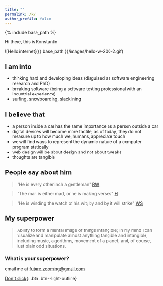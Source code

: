 ```yaml
---
title: ""
permalink: /k/ 
author_profile: false
---
```


{% include base_path %}

Hi there, this is Konstantin

![Hello internet]({{ base_path }}/images/hello-w-200-2.gif)


## I am into

 - thinking hard and developing ideas (disguised as software engineering research and PhD)
 - breaking software (being a software testing professional with an industrial experience)
 - surfing, snowboarding, slacklining

## I believe that

* a person inside a car has the same importance as a person outside a car
* digital devices will become more tactile; as of today, they do not measure up to how much we, humans, appreciate touch
* we will find ways to represent the dynamic nature of a computer program statically <!-- ; no information loss -->
* web design will be about design and not about tweaks 
* thoughts are tangible 


## People say about him

> "He is every other inch a gentleman" [RW](http://www.brainyquote.com/quotes/quotes/r/rebeccawes106776.html) 

> "The man is either mad, or he is making verses" [H](http://www.brainyquote.com/quotes/quotes/h/horace152501.html)

> "He is winding the watch of his wit; by and by it will strike" [WS](http://www.brainyquote.com/quotes/quotes/w/williamsha137443.html)

## My superpower

> Ability to form a mental image of things intangible;
> in my mind I can visualize and manipulate almost anything tangible and intangible, including music, algorithms, movement of a planet, and, of course, just plain odd situations.

### What is your superpower?

email me at [future.zooming@gmail.com](mailto:future.zooming@gmail.com)


[Don't click](https://www.ted.com/talks/itay_talgam_lead_like_the_great_conductors){: .btn .btn--light-outline}


<!-- ## Timeline -->


<!-- <i class="fa fa-fw fa-calendar" aria-hidden="true"></i>  Summer 2015: -->
<!--  -->
<!-- After almost two years working at NUS, I have accepted a position at the -->
<!-- Politecnico di Milano to work with Professor [Luciano Baresi](http://home.deib.polimi.it/baresi/) -->
<!--  -->
<!-- I am deeply grateful to all the people that made my time as a postdoctoral -->
<!-- researcher at the National University of Singapore (NUS) enjoyable and -->
<!-- rewarding.  In particular, I thank members of the research group of Professor -->
<!-- [Abhik Roychoudhury](http://www.comp.nus.edu.sg/~abhik/)  for the support I -->
<!-- received while working at NUS -->

<!-- Since October 2013 till May 2015 I was a Postdoctoral Research Fellow in the -->
<!-- School of Computing at the National University of Singapore working with -->
<!-- Professor [Abhik Roychoudhury](http://www.comp.nus.edu.sg/~abhik/) -->

<!-- I hold a PhD degree from [University of Lugano, Switzerland](http://www.inf.usi.ch) where he was advised by -->
<!-- Professor [Mauro&nbsp;Pezz&egrave;](http://www.inf.usi.ch/faculty/pezze/) -->
